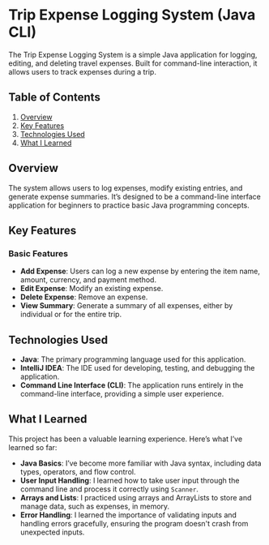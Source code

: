 # Trip Expense Logging System (Java CLI)

The Trip Expense Logging System is a simple Java application for logging, editing, and deleting travel expenses. Built for command-line interaction, it allows users to track expenses during a trip.

## Table of Contents
1. [Overview](#overview)
2. [Key Features](#key-features)
3. [Technologies Used](#technologies-used)
4. [What I Learned](#what-i-learned)

## Overview
The system allows users to log expenses, modify existing entries, and generate expense summaries. It’s designed to be a command-line interface application for beginners to practice basic Java programming concepts.

## Key Features

### Basic Features
- **Add Expense**: Users can log a new expense by entering the item name, amount, currency, and payment method.
- **Edit Expense**: Modify an existing expense.
- **Delete Expense**: Remove an expense.
- **View Summary**: Generate a summary of all expenses, either by individual or for the entire trip.

## Technologies Used
- **Java**: The primary programming language used for this application.
- **IntelliJ IDEA**: The IDE used for developing, testing, and debugging the application.
- **Command Line Interface (CLI)**: The application runs entirely in the command-line interface, providing a simple user experience.

## What I Learned
This project has been a valuable learning experience. Here’s what I’ve learned so far:
- **Java Basics**: I’ve become more familiar with Java syntax, including data types, operators, and flow control.
- **User Input Handling**: I learned how to take user input through the command line and process it correctly using `Scanner`.
- **Arrays and Lists**: I practiced using arrays and ArrayLists to store and manage data, such as expenses, in memory.
- **Error Handling**: I learned the importance of validating inputs and handling errors gracefully, ensuring the program doesn't crash from unexpected inputs.

